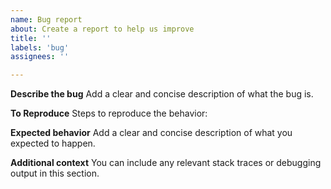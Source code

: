 ```yaml
---
name: Bug report
about: Create a report to help us improve
title: ''
labels: 'bug'
assignees: ''

---
```


**Describe the bug**
Add a clear and concise description of what the bug is.

**To Reproduce**
Steps to reproduce the behavior:

**Expected behavior**
Add a clear and concise description of what you expected to happen.

**Additional context**
You can include any relevant stack traces or debugging output in this section.
